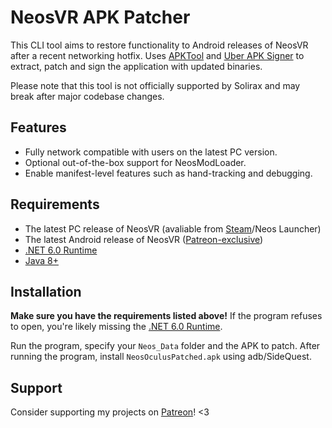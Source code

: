 # NeosVR APK Patcher

This CLI tool aims to restore functionality to Android releases of NeosVR after a recent networking hotfix. Uses [APKTool](https://github.com/iBotPeaches/Apktool) and [Uber APK Signer](https://github.com/patrickfav/uber-apk-signer) to extract, patch and sign the application with updated binaries.

Please note that this tool is not officially supported by Solirax and may break after major codebase changes.

## Features
- Fully network compatible with users on the latest PC version.
- Optional out-of-the-box support for NeosModLoader.
- Enable manifest-level features such as hand-tracking and debugging.

## Requirements
- The latest PC release of NeosVR (avaliable from [Steam](https://store.steampowered.com/app/740250/Neos_VR/)/Neos Launcher)
- The latest Android release of NeosVR ([Patreon-exclusive](https://www.patreon.com/neosvr/))
- [.NET 6.0 Runtime](https://dotnet.microsoft.com/en-us/download/dotnet/thank-you/runtime-desktop-6.0.16-windows-x64-installer)
- [Java 8+](https://www.java.com/en/download/)

## Installation
**Make sure you have the requirements listed above!** If the program refuses to open, you're likely missing the [.NET 6.0 Runtime](https://dotnet.microsoft.com/en-us/download/dotnet/thank-you/runtime-desktop-6.0.16-windows-x64-installer).

Run the program, specify your `Neos_Data` folder and the APK to patch. After running the program, install `NeosOculusPatched.apk` using adb/SideQuest.

## Support
Consider supporting my projects on [Patreon](https://patreon.com/raemien)! <3